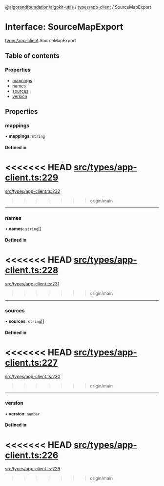 [@algorandfoundation/algokit-utils](../README.md) / [types/app-client](../modules/types_app_client.md) / SourceMapExport

# Interface: SourceMapExport

[types/app-client](../modules/types_app_client.md).SourceMapExport

## Table of contents

### Properties

- [mappings](types_app_client.SourceMapExport.md#mappings)
- [names](types_app_client.SourceMapExport.md#names)
- [sources](types_app_client.SourceMapExport.md#sources)
- [version](types_app_client.SourceMapExport.md#version)

## Properties

### mappings

• **mappings**: `string`

#### Defined in

<<<<<<< HEAD
[src/types/app-client.ts:229](https://github.com/joe-p/algokit-utils-ts/blob/main/src/types/app-client.ts#L229)
=======
[src/types/app-client.ts:232](https://github.com/algorandfoundation/algokit-utils-ts/blob/main/src/types/app-client.ts#L232)
>>>>>>> origin/main

___

### names

• **names**: `string`[]

#### Defined in

<<<<<<< HEAD
[src/types/app-client.ts:228](https://github.com/joe-p/algokit-utils-ts/blob/main/src/types/app-client.ts#L228)
=======
[src/types/app-client.ts:231](https://github.com/algorandfoundation/algokit-utils-ts/blob/main/src/types/app-client.ts#L231)
>>>>>>> origin/main

___

### sources

• **sources**: `string`[]

#### Defined in

<<<<<<< HEAD
[src/types/app-client.ts:227](https://github.com/joe-p/algokit-utils-ts/blob/main/src/types/app-client.ts#L227)
=======
[src/types/app-client.ts:230](https://github.com/algorandfoundation/algokit-utils-ts/blob/main/src/types/app-client.ts#L230)
>>>>>>> origin/main

___

### version

• **version**: `number`

#### Defined in

<<<<<<< HEAD
[src/types/app-client.ts:226](https://github.com/joe-p/algokit-utils-ts/blob/main/src/types/app-client.ts#L226)
=======
[src/types/app-client.ts:229](https://github.com/algorandfoundation/algokit-utils-ts/blob/main/src/types/app-client.ts#L229)
>>>>>>> origin/main
